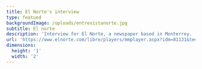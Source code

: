 ```yaml
---
title: El Norte's interview
type: featued
backgroundImage: /uploads/entrevistanorte.jpg
subtitle: El norte
description: 'Interview for El Norte, a newspaper based in Monterrey. '
url: 'https://www.elnorte.com/libre/players/mmplayer.aspx?idm=81131&te=100&ap=1&c=16'
dimensions:
  height: '1'
  width: '2'
---
```


